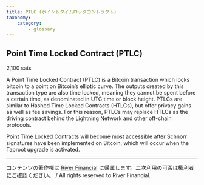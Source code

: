 ```yaml
---
title: PTLC (ポイントタイムロックコントラクト)
taxonomy:
    category:
        - glossary
---
```


## Point Time Locked Contract (PTLC)
2,100 sats

A Point Time Locked Contract (PTLC) is a Bitcoin transaction which locks bitcoin to a point on Bitcoin’s elliptic curve. The outputs created by this transaction type are also time locked, meaning they cannot be spent before a certain time, as denominated in UTC time or block height. PTLCs are similar to Hashed Time Locked Contracts (HTLCs), but offer privacy gains as well as fee savings. For this reason, PTLCs may replace HTLCs as the driving contract behind the Lightning Network and other off-chain protocols.

Point Time Locked Contracts will become most accessible after Schnorr signatures have been implemented on Bitcoin, which will occur when the Taproot upgrade is activated.


---
コンテンツの著作権は [River Financial](https://river.com/) に帰属します。二次利用の可否は権利者にご確認ください。 / All rights reserved to River Financial.
